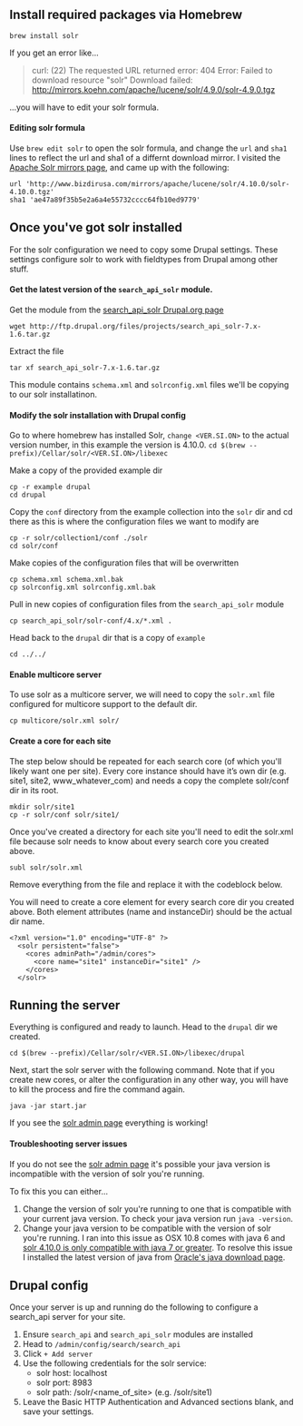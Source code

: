 ## Install required packages via Homebrew
```
brew install solr
```
If you get an error like...
> curl: (22) The requested URL returned error: 404
Error: Failed to download resource "solr"
Download failed: http://mirrors.koehn.com/apache/lucene/solr/4.9.0/solr-4.9.0.tgz

...you will have to edit your solr formula.

#### Editing solr formula
Use ```brew edit solr``` to open the solr formula, and change the ```url``` and ```sha1``` lines to reflect the url and sha1 of a differnt download mirror. I visited the [Apache Solr mirrors page](http://www.apache.org/dyn/closer.cgi/lucene/solr/), and came up with the following:
```
url 'http://www.bizdirusa.com/mirrors/apache/lucene/solr/4.10.0/solr-4.10.0.tgz'
sha1 'ae47a89f35b5e2a6a4e55732cccc64fb10ed9779'
```

## Once you've got solr installed
For the solr configuration we need to copy some Drupal settings. These settings configure solr to work with fieldtypes from Drupal among other stuff.

#### Get the latest version of the ```search_api_solr``` module.

Get the module from the [search_api_solr Drupal.org page](https://www.drupal.org/project/search_api_solr)

```wget http://ftp.drupal.org/files/projects/search_api_solr-7.x-1.6.tar.gz```

Extract the file

```tar xf search_api_solr-7.x-1.6.tar.gz```

This module contains ```schema.xml``` and ```solrconfig.xml``` files we'll be copying to our solr installatinon.

#### Modify the solr installation with Drupal config

Go to where homebrew has installed Solr, ```change <VER.SI.ON>``` to the actual version number, in this example the version is 4.10.0.
```cd $(brew --prefix)/Cellar/solr/<VER.SI.ON>/libexec```

Make a copy of the provided example dir
```
cp -r example drupal
cd drupal
```
Copy the ```conf``` directory from the example collection into the ```solr``` dir and cd there as this is where the configuration files we want to modify are
```
cp -r solr/collection1/conf ./solr
cd solr/conf
```
Make copies of the configuration files that will be overwritten
```
cp schema.xml schema.xml.bak
cp solrconfig.xml solrconfig.xml.bak
```
Pull in new copies of configuration files from the ```search_api_solr``` module
```
cp search_api_solr/solr-conf/4.x/*.xml .
```
Head back to the ```drupal``` dir that is a copy of ```example```
```
cd ../../
```
#### Enable multicore server
To use solr as a multicore server, we will need to copy the ```solr.xml``` file configured for multicore support to the default dir.
```
cp multicore/solr.xml solr/
```
#### Create a core for each site
The step below should be repeated for each search core (of which you'll likely want one per site). Every core instance should have it’s own dir (e.g. site1, site2, www_whatever_com) and needs a copy the complete solr/conf dir in its root.
```
mkdir solr/site1
cp -r solr/conf solr/site1/
```
Once you've created a directory for each site you'll need to edit the solr.xml file because solr needs to know about every search core you created above.
```
subl solr/solr.xml
```
Remove everything from the file and replace it with the codeblock below.

You will need to create a core element for every search core dir you created above. Both element attributes (name and instanceDir) should be the actual dir name.
```
<?xml version="1.0" encoding="UTF-8" ?>
  <solr persistent="false">
    <cores adminPath="/admin/cores">
      <core name="site1" instanceDir="site1" />
    </cores>
  </solr>
```

## Running the server
Everything is configured and ready to launch. Head to  the ```drupal``` dir we created.
```
cd $(brew --prefix)/Cellar/solr/<VER.SI.ON>/libexec/drupal
```
Next, start the solr server with the following command. Note that if you create new cores, or alter the configuration in any other way, you will have to kill the process and fire the command again.
```
java -jar start.jar
```
If you see the [solr admin page](http://localhost:8983/solr) everything is working!

#### Troubleshooting server issues
If you do not see the [solr admin page](http://localhost:8983/solr) it's possible your java version is incompatible with the version of solr you're running.

To fix this you can either...

1. Change the version of solr you're running to one that is compatible with your current java version. To check your java version run ```java -version```.
2. Change your java version to be compatible with the version of solr you're running. I ran into this issue as OSX 10.8 comes with java 6 and [solr 4.10.0 is only compatible with java 7 or greater](http://lucene.apache.org/core/4_10_0/SYSTEM_REQUIREMENTS.html). To resolve this issue I installed the latest version of java from [Oracle's java download page](http://www.oracle.com/technetwork/java/javase/downloads/index.html).

## Drupal config
Once your server is up and running do the following to configure a search_api server for your site.

1. Ensure ```search_api``` and ```search_api_solr``` modules are installed
2. Head to ```/admin/config/search/search_api```
3. Click ```+ Add server```
4. Use the following credentials for the solr service:
	* solr host: localhost
	* solr port: 8983
	* solr path: /solr/\<name\_of\_site\> (e.g. /solr/site1)
5. Leave the Basic HTTP Authentication and Advanced sections blank, and save your settings.
